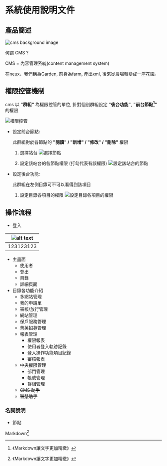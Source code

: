 # 系統使用說明文件

## 產品簡述

![cms background image](https://i.imgur.com/eiR6mV9.png)

何謂 CMS ?  &#13;

CMS = 內容管理系統(content management system)

在neux，我們稱為Garden,
前身為farm, 產出xml,
後來從農場轉變成一座花園。

## 權限控管機制

cms 以 **"群組"** 為權限控管的單位, 針對個別群組設定 **"後台功能"**, **"前台節點[^1]"** 的權限

![權限控管](./assets/image/authorityControl.png)

- 設定前台節點: &nbsp;

  此群組對於各節點的 **"閱讀" / "新增" / "修改" / "刪除"** 權限 &nbsp;

  1. 選擇站台
  ![選擇節點](./assets/image/authorityControlFrontendSelect.png)

  2. 設定該站台的各節點權限 (打勾代表有該權限)
  ![設定該站台的節點](./assets/image/authorityControlFrontendDetail.png)

- 設定後台功能: &nbsp;

  此群組在左側目錄可不可以看得到該項目

  1. 設定目錄各項目的權限
  ![設定目錄各項目的權限](./assets/image/authorityControlBackend.png)

## 操作流程

- 登入

|![alt text](./assets/image/login.png)|
|--|
|123123123|

- 主畫面
  - 使用者
  - 登出
  - 目錄
  - 詳細頁面
- 目錄各功能介紹
  - 多網站管理
  - 我的申請單
  - 審核/放行管理
  - 網站管理
  - 保戶服務管理
  - 菁英招募管理
  - 報表管理
    - 權限報表
    - 使用者登入軌跡記錄
    - 登入操作功能項目紀錄
    - 審核報表
  - 中央權限管理
    - 部門管理
    - 帳號管理
    - 群組管理
  - ~~CMS 助手~~
  - ~~智慧助手~~

### 名詞說明

- 節點

Markdown[^1]

[^1]: 《Markdown讓文字更加精緻》